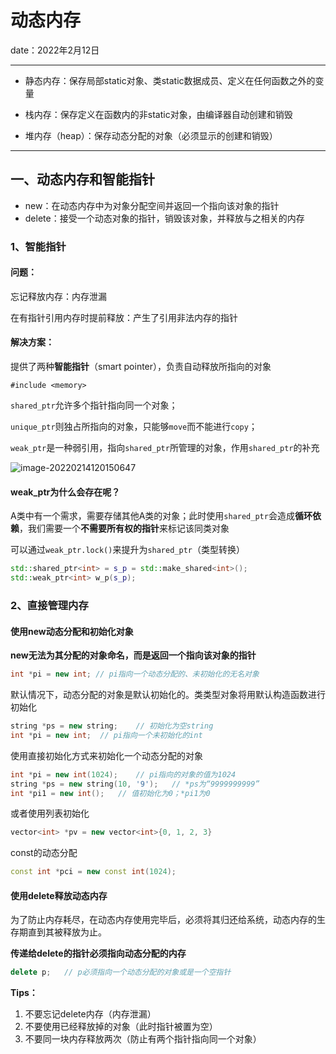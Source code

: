 # 动态内存

date：2022年2月12日

-------------

- 静态内存：保存局部static对象、类static数据成员、定义在任何函数之外的变量

- 栈内存：保存定义在函数内的非static对象，由编译器自动创建和销毁

- 堆内存（heap）：保存动态分配的对象（必须显示的创建和销毁）

-------------

## 一、动态内存和智能指针

* new：在动态内存中为对象分配空间并返回一个指向该对象的指针
* delete：接受一个动态对象的指针，销毁该对象，并释放与之相关的内存

### 1、智能指针

#### 问题：

忘记释放内存：内存泄漏

在有指针引用内存时提前释放：产生了引用非法内存的指针

#### 解决方案：

提供了两种**智能指针**（smart pointer），负责自动释放所指向的对象

`#include <memory>`

`shared_ptr`允许多个指针指向同一个对象；

`unique_ptr`则独占所指向的对象，只能够`move`而不能进行`copy`；

`weak_ptr`是一种弱引用，指向`shared_ptr`所管理的对象，作用`shared_ptr`的补充

![image-20220214120150647](https://rossetta-typora-imgsubmit.oss-cn-hangzhou.aliyuncs.com/img/image-20220214120150647.png)

#### weak_ptr为什么会存在呢？

A类中有一个需求，需要存储其他A类的对象；此时使用`shared_ptr`会造成**循环依赖**，我们需要一个**不需要所有权的指针**来标记该同类对象

可以通过`weak_ptr.lock()`来提升为`shared_ptr`（类型转换）	

```c++
std::shared_ptr<int> = s_p = std::make_shared<int>();
std::weak_ptr<int> w_p(s_p);
```



### 2、直接管理内存

#### 使用new动态分配和初始化对象

**new无法为其分配的对象命名，而是返回一个指向该对象的指针**

```c++
int *pi = new int; // pi指向一个动态分配的、未初始化的无名对象
```

默认情况下，动态分配的对象是默认初始化的。类类型对象将用默认构造函数进行初始化

```c++
string *ps = new string;	// 初始化为空string
int *pi = new int;	// pi指向一个未初始化的int
```

使用直接初始化方式来初始化一个动态分配的对象

```c++
int *pi = new int(1024);	// pi指向的对象的值为1024
string *ps = new string(10, '9');	// *ps为“9999999999”
int *pi1 = new int();	// 值初始化为0；*pi1为0
```

或者使用列表初始化

```c++
vector<int> *pv = new vector<int>{0, 1, 2, 3}
```

const的动态分配

```c++
const int *pci = new const int(1024);
```

#### 使用delete释放动态内存

为了防止内存耗尽，在动态内存使用完毕后，必须将其归还给系统，动态内存的生存期直到其被释放为止。

**传递给delete的指针必须指向动态分配的内存**

```c++
delete p;	// p必须指向一个动态分配的对象或是一个空指针
```

**Tips：**

1. 不要忘记delete内存（内存泄漏）
2. 不要使用已经释放掉的对象（此时指针被置为空）
3. 不要同一块内存释放两次（防止有两个指针指向同一个对象）

